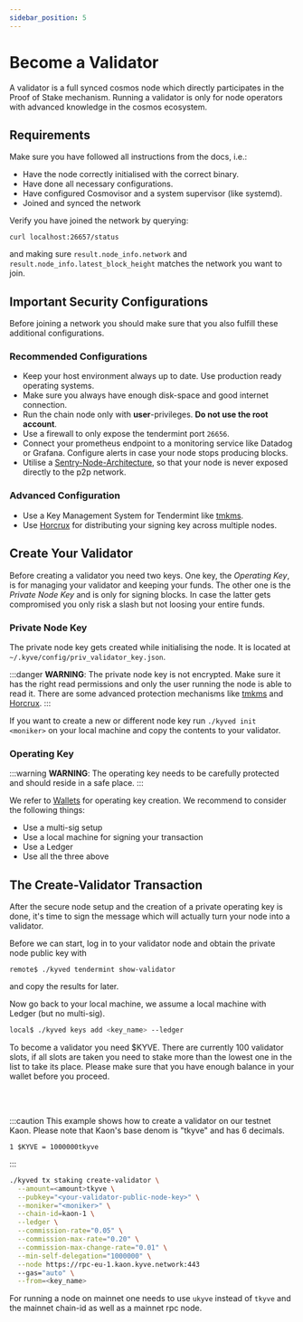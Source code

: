 ```yaml
---
sidebar_position: 5
---
```


# Become a Validator

A validator is a full synced cosmos node which directly participates in
the Proof of Stake mechanism. Running a validator is only for node operators
with advanced knowledge in the cosmos ecosystem.

## Requirements

Make sure you have followed all instructions from the docs, i.e.:
- Have the node correctly initialised with the correct binary.
- Have done all necessary configurations.
- Have configured Cosmovisor and a system supervisor (like systemd).
- Joined and synced the network

Verify you have joined the network by querying:

```shell
curl localhost:26657/status
```
and making sure `result.node_info.network` and `result.node_info.latest_block_height`
matches the network you want to join.

## Important Security Configurations

Before joining a network you should make sure that you also fulfill these
additional configurations.

### Recommended Configurations
- Keep your host environment always up to date. Use production ready operating systems.
- Make sure you always have enough disk-space and good internet connection.
- Run the chain node only with **user**-privileges. **Do not use the root account**.
- Use a firewall to only expose the tendermint port `26656`.
- Connect your prometheus endpoint to a monitoring service like Datadog or Grafana. Configure alerts in case your node stops producing blocks.
- Utilise a [Sentry-Node-Architecture](https://forum.cosmos.network/t/sentry-node-architecture-overview/454), so that your node is never exposed directly to the p2p network.

### Advanced Configuration
- Use a Key Management System for Tendermint like [tmkms](https://github.com/iqlusioninc/tmkms).
- Use [Horcrux](https://github.com/strangelove-ventures/horcrux) for distributing your signing key across multiple nodes.

## Create Your Validator

Before creating a validator you need two keys. One key, the *Operating Key*, 
is for managing your validator and keeping your funds. The other one is the 
*Private Node Key* and is only for signing blocks. In case the latter gets 
compromised you only risk a slash but not loosing your entire funds.

### Private Node Key

The private node key gets created while initialising the node. It is located at
`~/.kyve/config/priv_validator_key.json`.

:::danger
**WARNING**: The private node key is not encrypted. Make sure it has the right 
read permissions and only the user running the node is able to read it.
There are some advanced protection mechanisms like <a href="https://github.com/iqlusioninc/tmkms">tmkms</a> 
and <a href="https://github.com/strangelove-ventures/horcrux">Horcrux</a>.
:::

If you want to create a new or different node key run `./kyved init <moniker>` 
on your local machine and copy the contents to your validator.

### Operating Key

:::warning
**WARNING**: The operating key needs to be carefully protected and should 
reside in a safe place.
:::

We refer to [Wallets](/token_holders/wallets.md) for operating key creation. 
We recommend to consider the following things:

- Use a multi-sig setup
- Use a local machine for signing your transaction
- Use a Ledger
- Use all the three above


## The Create-Validator Transaction

After the secure node setup and the creation of a private operating key is done,
it's time to sign the message which will actually turn your node into a validator.

Before we can start, log in to your validator node and obtain the private node
public key with

```shell
remote$ ./kyved tendermint show-validator
```
and copy the results for later.

Now go back to your local machine, we assume a local machine with Ledger
(but no multi-sig).

```bash
local$ ./kyved keys add <key_name> --ledger
```

To become a validator you need $KYVE. There are currently 100 validator slots, if all slots are taken you need to stake more than the lowest one in the list to take its place. Please make sure that you have enough balance in your wallet before you proceed.

<br></br>

:::caution
This example shows how to create a validator on our testnet Kaon. Please note that Kaon's base denom is "tkyve" and has 6 decimals.

```
1 $KYVE = 1000000tkyve
```
:::

```bash
./kyved tx staking create-validator \
  --amount=<amount>tkyve \
  --pubkey="<your-validator-public-node-key>" \
  --moniker="<moniker>" \
  --chain-id=kaon-1 \
  --ledger \
  --commission-rate="0.05" \
  --commission-max-rate="0.20" \
  --commission-max-change-rate="0.01" \
  --min-self-delegation="1000000" \
  --node https://rpc-eu-1.kaon.kyve.network:443
  --gas="auto" \
  --from=<key_name>
```

For running a node on mainnet one needs to use `ukyve` instead of `tkyve` 
and the mainnet chain-id as well as a mainnet rpc node.

